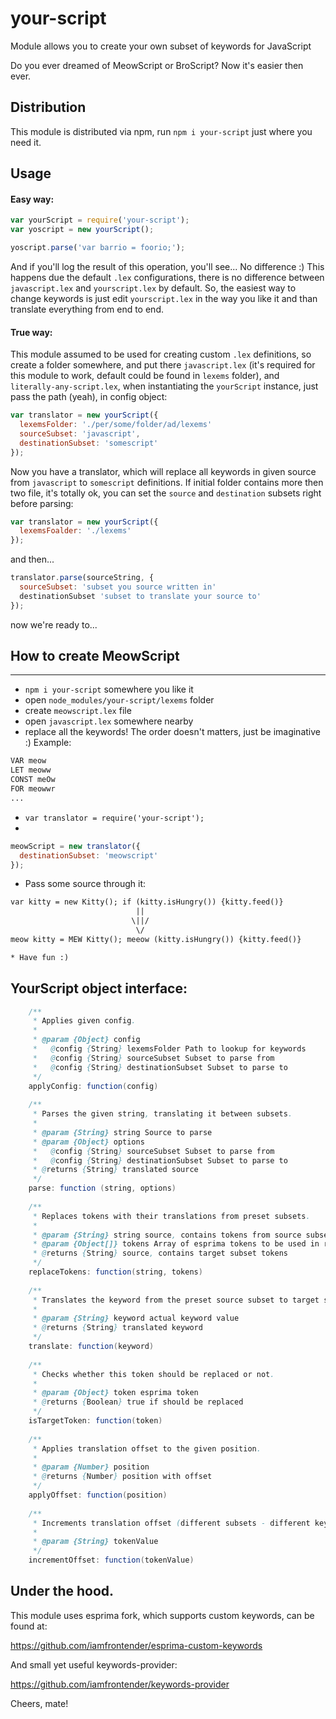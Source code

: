 # your-script
Module allows you to create your own subset of keywords for JavaScript

Do you ever dreamed of MeowScript or BroScript? Now it's easier then ever.

## Distribution
This module is distributed via npm, run `npm i your-script` just where you need it.

## Usage

#### Easy way:
```javascript
var yourScript = require('your-script');
var yoscript = new yourScript();

yoscript.parse('var barrio = foorio;');
```

And if you'll log the result of this operation, you'll see... No difference :) 
This happens due the default `.lex` configurations, there is no difference 
between `javascript.lex` and `yourscript.lex` by default.
So, the easiest way to change keywords is just edit `yourscript.lex`
in the way you like it and than translate everything from end to end.

#### True way:
This module assumed to be used for creating custom `.lex` definitions,
so create a folder somewhere, and put there `javascript.lex` 
(it's required for this module to work, default could be found in `lexems` folder), and
`literally-any-script.lex`, when instantiating the `yourScript` instance, just pass the path (yeah), in config object:
```javascript
var translator = new yourScript({
  lexemsFolder: './per/some/folder/ad/lexems'
  sourceSubset: 'javascript',
  destinationSubset: 'somescript'
});
```

Now you have a translator, which will replace all keywords in given source from `javascript` to `somescript` definitions.
If initial folder contains more then two file, it's totally ok, you can set the `source` and `destination` subsets right
before parsing:

```javascript
var translator = new yourScript({
  lexemsFoalder: './lexems'
});
```

and then...

```javascript
translator.parse(sourceString, {
  sourceSubset: 'subset you source written in'
  destinationSubset 'subset to translate your source to'
});
```

now we're ready to...

## How to create MeowScript
___

* `npm i your-script` somewhere you like it
* open `node_modules/your-script/lexems` folder
* create `meowscript.lex` file
* open `javascript.lex` somewhere nearby
* replace all the keywords! The order doesn't matters, just be imaginative :)
Example:
```txt
VAR meow
LET meoww
CONST meOw
FOR meowwr
...
```
* `var translator = require('your-script');`
* 
```javascript
meowScript = new translator({
  destinationSubset: 'meowscript'
});
```

* Pass some source through it:
```txt
var kitty = new Kitty(); if (kitty.isHungry()) {kitty.feed()}
                            ||
                           \||/
                            \/
meow kitty = MEW Kitty(); meeow (kitty.isHungry()) {kitty.feed()}

* Have fun :)
```

## YourScript object interface:
```java
    /**
     * Applies given config.
     *
     * @param {Object} config
     *   @config {String} lexemsFolder Path to lookup for keywords
     *   @config {String} sourceSubset Subset to parse from
     *   @config {String} destinationSubset Subset to parse to
     */
    applyConfig: function(config)
    
    /**
     * Parses the given string, translating it between subsets.
     *
     * @param {String} string Source to parse
     * @param {Object} options
     *   @config {String} sourceSubset Subset to parse from
     *   @config {String} destinationSubset Subset to parse to
     * @returns {String} translated source
     */
    parse: function (string, options)
    
    /**
     * Replaces tokens with their translations from preset subsets.
     *
     * @param {String} string source, contains tokens from source subset
     * @param {Object[]} tokens Array of esprima tokens to be used in replacing.
     * @returns {String} source, contains target subset tokens
     */
    replaceTokens: function(string, tokens)
    
    /**
     * Translates the keyword from the preset source subset to target subset.
     *
     * @param {String} keyword actual keyword value
     * @returns {String} translated keyword
     */
    translate: function(keyword)
    
    /**
     * Checks whether this token should be replaced or not.
     *
     * @param {Object} token esprima token
     * @returns {Boolean} true if should be replaced
     */
    isTargetToken: function(token)
    
    /**
     * Applies translation offset to the given position.
     *
     * @param {Number} position
     * @returns {Number} position with offset
     */
    applyOffset: function(position)
    
    /**
     * Increments translation offset (different subsets - different keyword length)
     *
     * @param {String} tokenValue
     */
    incrementOffset: function(tokenValue)
```

## Under the hood.
This module uses esprima fork, which supports custom keywords, can be found at:

https://github.com/iamfrontender/esprima-custom-keywords

And small yet useful keywords-provider:

https://github.com/iamfrontender/keywords-provider

Cheers, mate!
